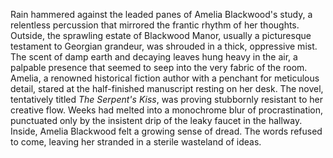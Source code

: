 Rain hammered against the leaded panes of Amelia Blackwood's study, a relentless percussion that mirrored the frantic rhythm of her thoughts.  Outside, the sprawling estate of Blackwood Manor, usually a picturesque testament to Georgian grandeur, was shrouded in a thick, oppressive mist.  The scent of damp earth and decaying leaves hung heavy in the air, a palpable presence that seemed to seep into the very fabric of the room.  Amelia, a renowned historical fiction author with a penchant for meticulous detail, stared at the half-finished manuscript resting on her desk.  The novel, tentatively titled *The Serpent's Kiss*, was proving stubbornly resistant to her creative flow.  Weeks had melted into a monochrome blur of procrastination, punctuated only by the insistent drip of the leaky faucet in the hallway.  Inside, Amelia Blackwood felt a growing sense of dread.  The words refused to come, leaving her stranded in a sterile wasteland of ideas.
